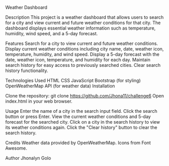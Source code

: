 Weather Dashboard

Description
This project is a weather dashboard that allows users to search for a city and view current and future weather conditions for that city. The dashboard displays essential weather information such as temperature, humidity, wind speed, and a 5-day forecast.

Features
Search for a city to view current and future weather conditions.
Display current weather conditions including city name, date, weather icon, temperature, humidity, and wind speed.
Display a 5-day forecast with the date, weather icon, temperature, and humidity for each day.
Maintain search history for easy access to previously searched cities.
Clear search history functionality.

Technologies Used
HTML
CSS
JavaScript
Bootstrap (for styling)
OpenWeatherMap API (for weather data)
Installation

Clone the repository:
git clone https://github.com/Jhona11/challenge6
Open index.html in your web browser.

Usage
Enter the name of a city in the search input field.
Click the search button or press Enter.
View the current weather conditions and 5-day forecast for the searched city.
Click on a city in the search history to view its weather conditions again.
Click the "Clear history" button to clear the search history.

Credits
Weather data provided by OpenWeatherMap.
Icons from Font Awesome.


Author
Jhonalyn Golo
